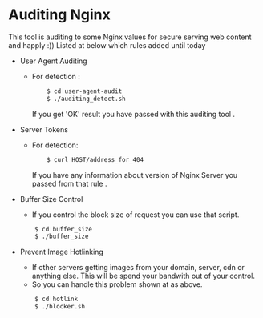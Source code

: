 # Auditing Nginx 
This tool is auditing to some Nginx values for secure serving web content and happly :)) 
Listed at below which rules added until today 

*   User Agent Auditing 
    - For detection : 
        ```sh
            $ cd user-agent-audit
            $ ./auditing_detect.sh
        ```
        If you get 'OK' result you have passed with this auditing tool .

*   Server Tokens
    - For detection:
        ```sh
            $ curl HOST/address_for_404 
        ```
        
        If you have any information about version of Nginx Server you passed from that rule .

        
*	Buffer Size Control

	- If you control the block size of request you can use that  script.
	```sh
        $ cd buffer_size
        $ ./buffer_size
    ```




        
*	Prevent Image Hotlinking

	- If other servers getting images from your domain, server, cdn or anything else. This will be spend your bandwith out of your control.
	- So you can handle this problem shown at as above.

	```sh
        $ cd hotlink 
        $ ./blocker.sh 
    ```
    